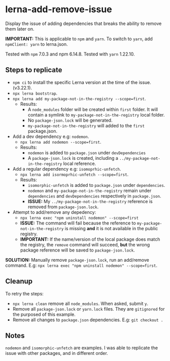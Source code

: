 # lerna-add-remove-issue

Display the issue of adding dependencies that breaks the ability to remove them later on.

**IMPORTANT:** This is applicable to `npm` and `yarn`. To switch to `yarn`, add `npmClient: yarn` to lerna.json.

Tested with `npm` 7.0.3 and npm 6.14.8. Tested with `yarn` 1.22.10.

## Steps to replicate

- `npm ci` to install the specific Lerna version at the time of the issue. (v3.22.1).
- `npx lerna bootstrap`.
- `npx lerna add my-package-not-in-the-registry --scope=first`.
  - Results:
    - A `node_modules` folder will be created within `first` folder. It will contain a symlink to `my-package-not-in-the-registry` local folder.
    - No `package-json.lock` will be generated.
    - `my-package-not-in-the-registry` will added to the `first` package.json.
- Add a dev dependency e.g: `nodemon`.
  - `npx lerna add nodemon --scope=first`.
  - Results:
    - `nodemon` is added to `package.json` under `devDependencies`
    - A `package-json.lock` is created, including a `../my-package-not-in-the-registry` local reference.
- Add a regular dependency e.g: `isomoprhic-unfetch`.
  - `npx lerna add isormoprhic-unfetch --scope=first`.
  - Results:
    - `isomorphic-unfetch` is added to `package.json` under `dependencies`.
    - `nodemon` and `my-package-not-in-the-registry` remain under `dependencies` and `devDependencies` respectively in `package.json`.
    - **ISSUE:** My `../my-package-not-in-the-registry` reference is removed from `package-json.lock`.
- Attempt to add/remove any depedency:
  - `npx lerna exec "npm uninstall nodemon" --scope=first`
  - **ISSUE:** The command will fail because the reference to `my-package-not-in-the-registry` is missing **and** it is not available in the public registry.
  - **IMPORTANT:** If the name/version of the local package does match the registry, the `remove` command will succeed, **but** the wrong package reference will be saved to `package-json.lock`.

**SOLUTION:** Manually remove `package-json.lock`, run an add/remove command. E.g: `npx lerna exec "npm uninstall nodemon" --scope=first`.

## Cleanup

To retry the steps:

- `npx lerna clean` remove all `node_modules`. When asked, submit `y`.
- Remove all `package-json.lock` or `yarn.lock` files. They are `gitignored` for the purposed of this example.
- Remove all changes to `package.json` dependencies. E.g: `git checkout .`

## Notes

`nodemon` and `isomorphic-unfetch` are examples. I was able to replicate the issue with other packages, and in different order.
